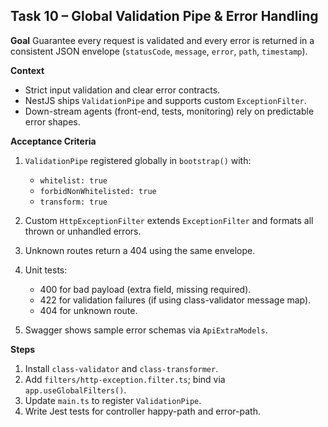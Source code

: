 ## Task 10 – Global Validation Pipe & Error Handling


**Goal**
Guarantee every request is validated and every error is returned in a consistent JSON envelope (`statusCode`, `message`, `error`, `path`, `timestamp`).

**Context**

* Strict input validation and clear error contracts.
* NestJS ships `ValidationPipe` and supports custom `ExceptionFilter`.
* Down-stream agents (front-end, tests, monitoring) rely on predictable error shapes.

**Acceptance Criteria**

1. `ValidationPipe` registered globally in `bootstrap()` with:

    * `whitelist: true`
    * `forbidNonWhitelisted: true`
    * `transform: true`

2. Custom `HttpExceptionFilter` extends `ExceptionFilter` and formats all thrown or unhandled errors.
3. Unknown routes return a 404 using the same envelope.
4. Unit tests:

    * 400 for bad payload (extra field, missing required).
    * 422 for validation failures (if using class-validator message map).
    * 404 for unknown route.
5. Swagger shows sample error schemas via `ApiExtraModels`.

**Steps**

1. Install `class-validator` and `class-transformer`.
2. Add `filters/http-exception.filter.ts`; bind via `app.useGlobalFilters()`.
3. Update `main.ts` to register `ValidationPipe`.
4. Write Jest tests for controller happy-path and error-path.


